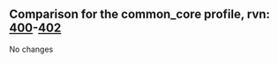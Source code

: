 ## Comparison for the common_core profile, rvn: [400](https://github.com/PRO100KatYT/FortniteProfileRevisions/tree/main/profiles/common_core/400%20common_core.json)-[402](https://github.com/PRO100KatYT/FortniteProfileRevisions/tree/main/profiles/common_core/402%20common_core.json)

No changes
